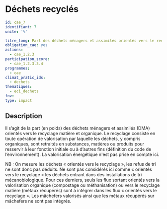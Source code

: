 # Déchets recyclés
```yaml
id: cae_7
identifiant: 7
unite: '%'

titre_long: Part des déchets ménagers et assimilés orientés vers le recyclage matière et organique à par an (%)
obligation_cae: yes
actions:
  - cae_1.2.3
participation_score: 
  - cae_1.2.3.3.4
programmes:
  - cae
climat_pratic_ids:
  - dechets
thematiques:
  - eci_dechets
fnv: 
type: impact

```
## Description
Il s’agit de la part (en poids) des déchets ménagers et assimilés (DMA) orientés vers le recyclage matière et organique. Le recyclage consiste en toute opération de valorisation par laquelle les déchets, y compris organiques, sont retraités en substances, matières ou produits pour resservir à leur fonction initiale ou à d’autres fins (définition du code de l’environnement). La valorisation énergétique n'est pas prise en compte ici.

NB : On mesure les déchets « orientés vers le recyclage », les refus de tri ne sont donc pas déduits. Ne sont pas considérés ici comme « orientés vers le recyclage » les déchets entrant dans des installations de tri mécanobiologique. Pour ces derniers, seuls les flux sortant orientés vers la valorisation organique (compostage ou méthanisation) ou vers le recyclage matière (métaux récupérés) sont à intégrer dans les flux « orientés vers le recyclage ». Les mâchefers valorisés ainsi que les métaux récupérés sur mâchefers ne sont pas intégrés.




